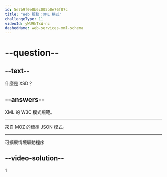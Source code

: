 ```yaml
---
id: 5e7b9f0e0b6c005b0e76f07c
title: "Web 服務：XML 模式"
challengeType: 11
videoId: yWU9kTxW-nc
dashedName: web-services-xml-schema
---
```


# --question--

## --text--

什麼是 XSD？

## --answers--

XML 的 W3C 模式規範。

---

來自 MOZ 的標準 JSON 模式。

---

可擴展情境驅動程序

## --video-solution--

1
